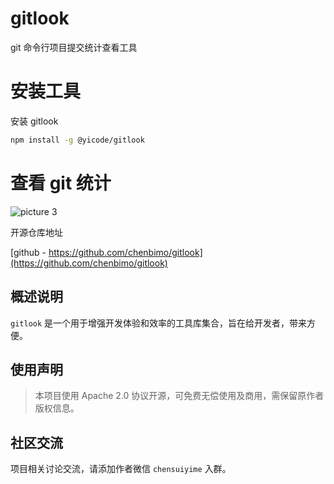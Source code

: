 # gitlook

git 命令行项目提交统计查看工具

# 安装工具

安装 gitlook

```bash
npm install -g @yicode/gitlook
```

# 查看 git 统计

![picture 3](https://s2.loli.net/2022/09/16/BG2xSwbeVLaYJ1u.png)

开源仓库地址


[github - https://github.com/chenbimo/gitlook](https://github.com/chenbimo/gitlook)

## 概述说明

`gitlook` 是一个用于增强开发体验和效率的工具库集合，旨在给开发者，带来方便。

## 使用声明

> 本项目使用 Apache 2.0 协议开源，可免费无偿使用及商用，需保留原作者版权信息。

## 社区交流

项目相关讨论交流，请添加作者微信 `chensuiyime` 入群。
